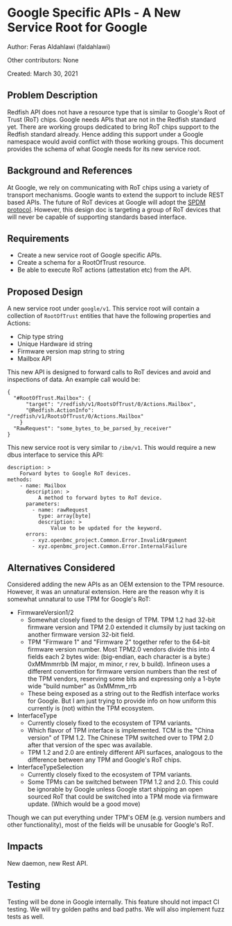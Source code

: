 # Google Specific APIs - A New Service Root for Google

Author:
 Feras Aldahlawi (faldahlawi)

Other contributors:
  None

Created:
 March 30, 2021

## Problem Description
Redfish API does not have a resource type that is similar to Google's Root of
Trust (RoT) chips. Google needs APIs that are not in the Redfish standard yet.
There are working groups dedicated to bring RoT chips support to the Redfish
standard already. Hence adding this support under a Google namespace would avoid
conflict with those working groups. This document provides the schema of what
Google needs for its new service root.

## Background and References
At Google, we rely on communicating with RoT chips using a variety of transport
mechanisms. Google wants to extend the support to include REST based APIs. The
future of RoT devices at Google will adopt the [SPDM protocol](https://www.dmtf.org/sites/default/files/PMCI_Security-Architecture_12-11-2019.pdf).
However, this design doc is targeting a group of RoT devices that will never be
capable of supporting standards based interface.

## Requirements
- Create a new service root of Google specific APIs.
- Create a schema for a RootOfTrust resource.
- Be able to execute RoT actions (attestation etc) from the API.

## Proposed Design
A new service root under `google/v1`. This service root will contain a
collection of `RootOfTrust` entities that have the following properties and
Actions:
- Chip type string
- Unique Hardware id string
- Firmware version map string to string
- Mailbox API

This new API is designed to forward calls to RoT devices and avoid and
inspections of data. An example call would be:

```
{
  "#RootOfTrust.Mailbox": {
      "target": "/redfish/v1/RootsOfTrust/0/Actions.Mailbox",
      "@Redfish.ActionInfo": "/redfish/v1/RootsOfTrust/0/Actions.Mailbox"
    }
  "RawRequest": "some_bytes_to_be_parsed_by_receiver"
}
```

This new service root is very similar to `/ibm/v1`. This would require a new
dbus interface to service this API:
```
description: >
    Forward bytes to Google RoT devices.
methods:
    - name: Mailbox
      description: >
          A method to forward bytes to RoT device.
      parameters:
        - name: rawRequest
          type: array[byte]
          description: >
              Value to be updated for the keyword.
      errors:
        - xyz.openbmc_project.Common.Error.InvalidArgument
        - xyz.openbmc_project.Common.Error.InternalFailure
```

## Alternatives Considered
Considered adding the new APIs as an OEM extension to the TPM resource. However,
it was an unnatural extension. Here are the reason why it is somewhat unnatural
to use TPM for Google's RoT:

- FirmwareVersion1/2
  * Somewhat closely fixed to the design of TPM. TPM 1.2 had 32-bit firmware
  version and TPM 2.0 extended it clumsily by just tacking on another firmware
  version 32-bit field.
  * TPM "Firmware 1" and "Firmware 2" together refer to the 64-bit firmware
  version number. Most TPM2.0 vendors divide this into 4 fields each 2 bytes
  wide: (big-endian, each character is a byte:) 0xMMmmrrbb (M major, m minor, r
  rev, b build). Infineon uses a different convention for firmware version
  numbers than the rest of the TPM vendors, reserving some bits and expressing
  only a 1-byte wide "build number" as 0xMMmm_rrb
  * These being exposed as a string out to the Redfish interface works for
  Google. But I am just trying to provide info on how uniform this currently
  is (not) within the TPM ecosystem.
- InterfaceType
  * Currently closely fixed to the ecosystem of TPM variants.
  * Which flavor of TPM interface is implemented. TCM is the "China version"
  of TPM 1.2. The Chinese TPM switched over to TPM 2.0 after that version of the
   spec was available.
  * TPM 1.2 and 2.0 are entirely different API surfaces, analogous to the
  difference between any TPM and Google's RoT chips.
- InterfaceTypeSelection
  * Currently closely fixed to the ecosystem of TPM variants.
  * Some TPMs can be switched between TPM 1.2 and 2.0. This could be ignorable
  by Google unless Google start shipping an open sourced RoT that could be
  switched into a TPM mode via firmware update. (Which would be a good move)

Though we can put everything under TPM's OEM (e.g. version numbers and other
functionality), most of the fields will be unusable for Google's RoT.

## Impacts
New daemon, new Rest API.

## Testing
Testing will be done in Google internally. This feature should not impact CI
testing. We will try golden paths and bad paths. We will also implement fuzz
tests as well.
